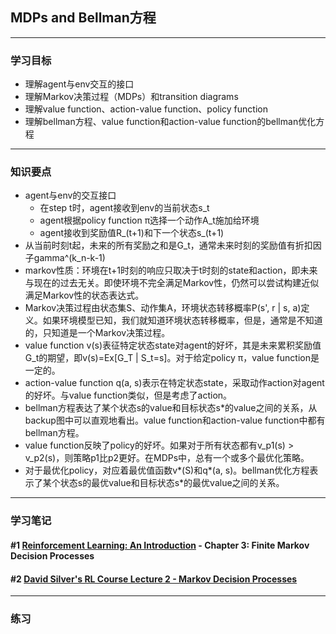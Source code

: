 ## MDPs and Bellman方程  
---  


### 学习目标  
- 理解agent与env交互的接口  
- 理解Markov决策过程（MDPs）和transition diagrams  
- 理解value function、action-value function、policy function  
- 理解bellman方程、value function和action-value function的bellman优化方程  

---  
### 知识要点  
- agent与env的交互接口  
   - 在step t时，agent接收到env的当前状态s_t  
   - agent根据policy function π选择一个动作A_t施加给环境  
   - agent接收到奖励值R_(t+1)和下一个状态s_(t+1)  
- 从当前时刻t起，未来的所有奖励之和是G_t，通常未来时刻的奖励值有折扣因子gamma^(k_n-k-1)  
- markov性质：环境在t+1时刻的响应只取决于t时刻的state和action，即未来与现在的过去无关。即使环境不完全满足Markov性，仍然可以尝试构建近似满足Markov性的状态表达式。  
- Markov决策过程由状态集S、动作集A，环境状态转移概率P(s', r | s, a)定义。如果环境模型已知，我们就知道环境状态转移概率，但是，通常是不知道的，只知道是一个Markov决策过程。  
- value function v(s)表征特定状态state对agent的好坏，其是未来累积奖励值G_t的期望，即v(s)=Ex[G_T | S_t=s]。对于给定policy π，value function是一定的。  
- action-value function q(a, s)表示在特定状态state，采取动作action对agent的好坏。与value function类似，但是考虑了action。  
- bellman方程表达了某个状态s的value和目标状态s*的value之间的关系，从backup图中可以直观地看出。value function和action-value function中都有bellman方程。  
- value function反映了policy的好坏。如果对于所有状态都有v_p1(s) > v_p2(s)，则策略p1比p2更好。在MDPs中，总有一个或多个最优化策略。  
- 对于最优化policy，对应着最优值函数v*(S)和q*(a, s)。bellman优化方程表示了某个状态s的最优value和目标状态s*的最优value之间的关系。  

---  
### 学习笔记  
#### #1 [Reinforcement Learning: An Introduction](http://incompleteideas.net/book/RLbook2018.pdf) - Chapter 3: Finite Markov Decision Processes  


#### #2 [David Silver's RL Course Lecture 2 - Markov Decision Processes](http://www0.cs.ucl.ac.uk/staff/d.silver/web/Teaching_files/MDP.pdf)  


--- 
### 练习  


